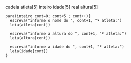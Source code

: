 cadeia atleta[5]
    inteiro idade[5]
    real altura[5]

    para(inteiro cont=0; cont<5 ; cont++){
      escreva("informe o nome do ", cont+1, "º atleta:")
      leia(atleta[cont])

      escreva("informe a altura do ", cont+1, "º atleta:")
      leia(altura[cont])

      escreva("informe a idade do ", cont+1, "º atleta:")
      leia(idade[cont])
    }
